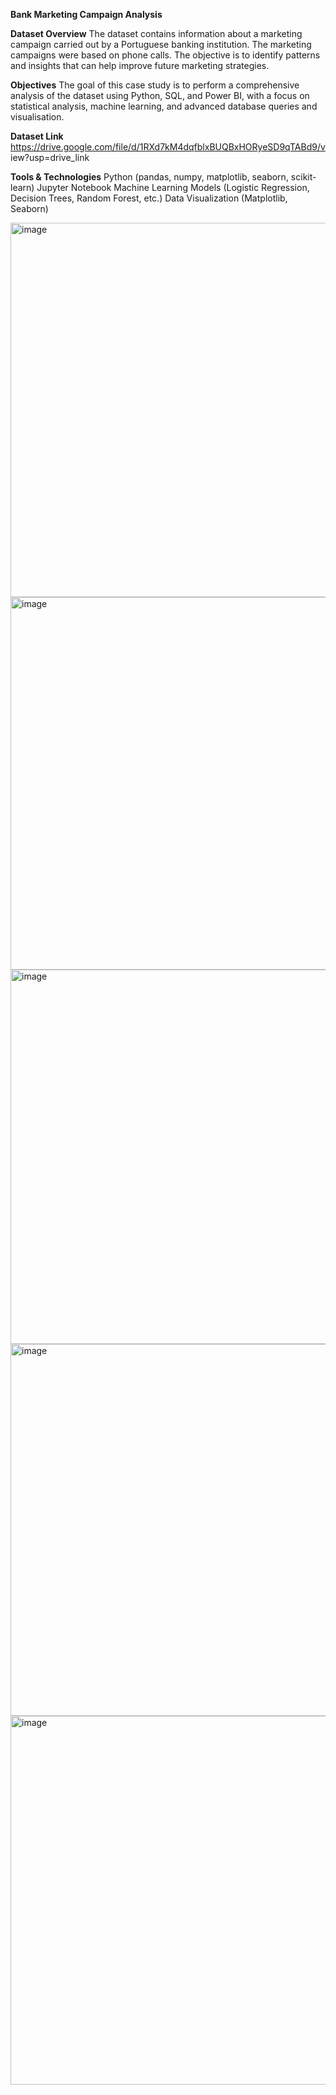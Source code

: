 **Bank Marketing Campaign Analysis**

**Dataset Overview**
The dataset contains information about a marketing campaign carried out by a
Portuguese banking institution. The marketing campaigns were based on phone
calls. The objective is to identify patterns and insights that can help improve
future marketing strategies.


**Objectives**
The goal of this case study is to perform a comprehensive analysis of the dataset
using Python, SQL, and Power BI, with a focus on statistical analysis, machine
learning, and advanced database queries and visualisation.


**Dataset Link**
https://drive.google.com/file/d/1RXd7kM4dqfblxBUQBxHORyeSD9qTABd9/v
iew?usp=drive_link

**Tools & Technologies**
Python (pandas, numpy, matplotlib, seaborn, scikit-learn)
Jupyter Notebook
Machine Learning Models (Logistic Regression, Decision Trees, Random Forest, etc.)
Data Visualization (Matplotlib, Seaborn)


<img width="599" alt="image" src="https://github.com/user-attachments/assets/ed483b81-1169-46f4-9036-602e5d54476e" />

<img width="596" alt="image" src="https://github.com/user-attachments/assets/8548214d-ea11-4c6b-9b00-f9fd694fccc8" />

<img width="599" alt="image" src="https://github.com/user-attachments/assets/cdc66a8e-17b8-4827-a0fc-818b259821fa" />

<img width="595" alt="image" src="https://github.com/user-attachments/assets/f580d9ed-8514-4698-a493-fbd4b4177e0e" />

<img width="590" alt="image" src="https://github.com/user-attachments/assets/2e6852fe-0495-4692-a463-81cf0b949034" />










